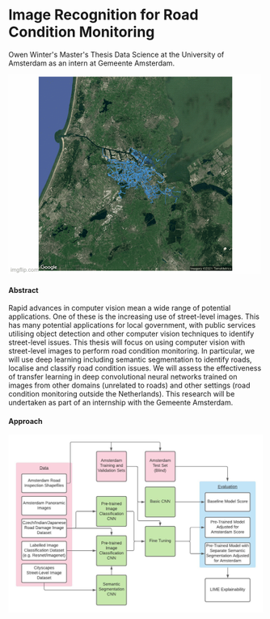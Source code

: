 # Image Recognition for Road Condition Monitoring

Owen Winter's Master's Thesis Data Science at the University of Amsterdam as an intern at Gemeente Amsterdam.

![](media/roads.gif)

#### Abstract

Rapid advances in computer vision mean a wide range of potential applications. One of these is the increasing use of street-level images. This has many potential applications for local government, with public services utilising object detection and other computer vision techniques to identify street-level issues. This thesis will focus on using computer vision with street-level images to perform road condition monitoring. In particular, we will use deep learning including semantic segmentation to identify roads, localise and classify road condition issues. We will assess the effectiveness of transfer learning in deep convolutional neural networks trained on images from other domains (unrelated to roads) and other settings (road condition monitoring outside the Netherlands). This research will be undertaken as part of an internship with the Gemeente Amsterdam.

#### Approach

![](media/approach_flowchart.jpeg)
